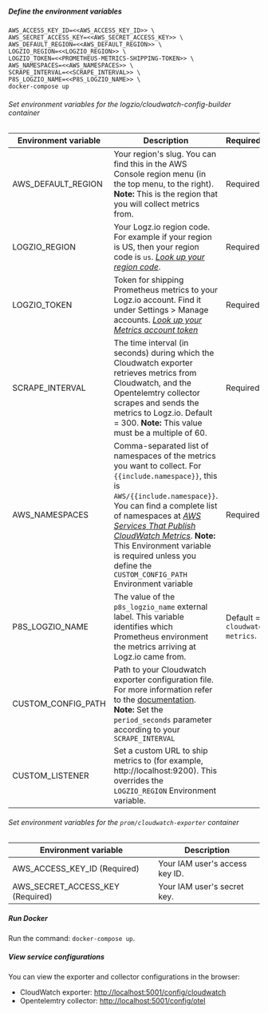 
##### Define the environment variables

```
AWS_ACCESS_KEY_ID=<<AWS_ACCESS_KEY_ID>> \
AWS_SECRET_ACCESS_KEY=<<AWS_SECRET_ACCESS_KEY>> \
AWS_DEFAULT_REGION=<<AWS_DEFAULT_REGION>> \
LOGZIO_REGION=<<LOGZIO_REGION>> \
LOGZIO_TOKEN=<<PROMETHEUS-METRICS-SHIPPING-TOKEN>> \
AWS_NAMESPACES=<<AWS_NAMESPACES>> \
SCRAPE_INTERVAL=<<SCRAPE_INTERVAL>> \
P8S_LOGZIO_NAME=<<P8S_LOGZIO_NAME>> \
docker-compose up
```


###### Set environment variables for the logzio/cloudwatch-config-builder container

| Environment variable | Description |Required/Default|
|---|---|---|
| AWS_DEFAULT_REGION | Your region's slug. You can find this in the AWS Console region menu (in the top menu, to the right).  **Note:** This is the region that you will collect metrics from. |Required|
| LOGZIO_REGION | Your Logz.io region code. For example if your region is US, then your region code is `us`. [_Look up your region code_](https://docs.logz.io/user-guide/accounts/account-region.html#regions-and-urls). | Required |
| LOGZIO_TOKEN | Token for shipping Prometheus metrics to your Logz.io account. Find it under Settings > Manage accounts. [_Look up your Metrics account token_](https://docs.logz.io/user-guide/accounts/finding-your-metrics-account-token/) | Required |
| SCRAPE_INTERVAL | The time interval (in seconds) during which the Cloudwatch exporter retrieves metrics from Cloudwatch, and the Opentelemtry collector scrapes and sends the metrics to Logz.io. Default = 300.   **Note:** This value must be a multiple of 60.| Required |
| AWS_NAMESPACES | Comma-separated list of namespaces of the metrics you want to collect.  For `{{include.namespace}}`, this is `AWS/{{include.namespace}}`. You can find a complete list of namespaces at [_AWS Services That Publish CloudWatch Metrics_](https://docs.aws.amazon.com/AmazonCloudWatch/latest/monitoring/aws-services-cloudwatch-metrics.html).   **Note:** This Environment variable is required unless you define the `CUSTOM_CONFIG_PATH` Environment variable | Required |
| P8S_LOGZIO_NAME | The value of the `p8s_logzio_name` external label. This variable identifies which Prometheus environment the metrics arriving at Logz.io came from. |Default = `logzio-cloudwatch-metrics`.|
| CUSTOM_CONFIG_PATH | Path to your Cloudwatch exporter configuration file. For more information refer to the [documentation](https://github.com/prometheus/cloudwatch_exporter#configuration).  **Note:** Set the `period_seconds` parameter according to your `SCRAPE_INTERVAL`|  |
| CUSTOM_LISTENER | Set a custom URL to ship metrics to (for example, http://localhost:9200). This overrides the `LOGZIO_REGION` Environment variable. |  |



###### Set environment variables for the `prom/cloudwatch-exporter` container

| Environment variable | Description |
|---|---|
| AWS_ACCESS_KEY_ID (Required)| Your IAM user's access key ID. |
| AWS_SECRET_ACCESS_KEY (Required)| Your IAM user's secret key. |

##### Run Docker

Run the command: `docker-compose up`.

##### View service configurations

You can view the exporter and collector configurations in the browser:

* CloudWatch exporter: [http://localhost:5001/config/cloudwatch](http://localhost:5001/config/cloudwatch)
* Opentelemtry collector: [http://localhost:5001/config/otel](http://localhost:5001/config/otel)
